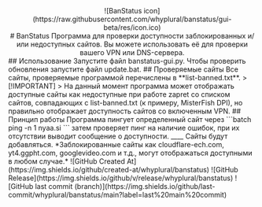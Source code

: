 <div style="text-align: center;">![BanStatus icon](https://raw.githubusercontent.com/whyplural/banstatus/gui-beta/res/icon.ico)</div>
<center># BanStatus
Программа для проверки доступности заблокированных и/или недоступных сайтов. Вы можете использовать её для проверки вашего VPN или DNS-сервера.</center>
## Использование
Запустите файл banstatus-gui.py. Чтобы проверить обновления запустите файл update.bat.
## Проверяемые сайты
Все сайты, проверяемые программой перечислены в **list-banned.txt**.
> [!IMPORTANT]  
> На данный момент программа может отображать доступные сайты как недоступные при работе zapret cо списком сайтов, совпадающих с list-banned.txt (к примеру, MisterFish DPI), но правильно отображает доступность сайтов со включенным VPN.
## Принцип работы
Программа пингует определенный сайт через
```batch
ping -n 1 nyaa.si
```
затем проверяет пинг на наличие ошибок, при их отсутствии выводит сообщение о доступности.
____
Сайты будут добавляться.
*Заблокированные сайты как cloudflare-ech.com, yt4.ggpht.com, googlevideo.com и т.д., могут отображаться доступными в любом случае.*
![GitHub Created At](https://img.shields.io/github/created-at/whyplural/banstatus) ![GitHub Release](https://img.shields.io/github/v/release/whyplural/banstatus) 
![GitHub last commit (branch)](https://img.shields.io/github/last-commit/whyplural/banstatus/main?label=last%20main%20commit)

